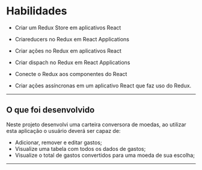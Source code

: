 # Habilidades

* Criar um Redux Store em aplicativos React

* Criareducers no Redux em React Applications

* Criar ações no Redux em aplicativos React

* Criar dispach no Redux em React Applications

* Conecte o Redux aos componentes do React

* Criar ações assíncronas em um aplicativo React que faz uso do Redux.

---

## O que foi desenvolvido

Neste projeto desenvolvi uma carteira conversora de moedas, ao utilizar esta aplicação o usuário deverá ser capaz de:
- Adicionar, remover e editar gastos;
- Visualize uma tabela com todos os dados de gastos;
- Visualize o total de gastos convertidos para uma moeda de sua escolha;

---
